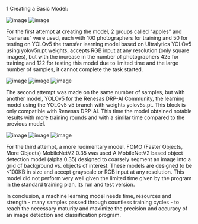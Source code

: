 1 Creating a Basic Model:

![image](https://github.com/user-attachments/assets/47bc76a1-0daa-4907-9742-77fae5ad6258)
![image](https://github.com/user-attachments/assets/cfa1f619-44da-40dc-ba72-0a740c38bd89)

 For the first attempt at creating the model, 2 groups called “apples” and “bananas” were used, each with 100 photographers for training and 50 for testing on YOLOv5
the transfer learning model based on Ultralytics YOLOv5 using yolov5n.pt weights, accepts RGB input at any resolution (only square images), but with the increase in the number of photographers 425 for training and 122 for testing this model due to limited time and the large number of samples, it cannot complete the task started.

![image](https://github.com/user-attachments/assets/d20aa8c2-90b8-456e-88f0-0a3ce9b1fbdc)
![image](https://github.com/user-attachments/assets/0588efc6-f75e-42c5-97b1-1ae2b2468f30)
![image](https://github.com/user-attachments/assets/2a3e997d-0a3c-40c7-8ee2-649cbb779559)

The second attempt was made on the same number of samples, but with another model, YOLOv5 for the Renesas DRP-AI Community, the learning model using the YOLOv5 v5 branch with weights yolov5s.pt. This block is only compatible with Renesas DRP-AI.
This time the model obtained notable results with more training rounds and with a similar time compared to the previous model.

![image](https://github.com/user-attachments/assets/1824a7ca-80b9-4baf-b5f4-a423c38f25fb)
![image](https://github.com/user-attachments/assets/c81cebdc-9fbf-42af-a651-187a11f344ea)
![image](https://github.com/user-attachments/assets/d04c4c1f-9136-42b7-8671-d45b63d48d10)

For the third attempt, a more rudimentary model, FOMO (Faster Objects, More Objects) MobileNetV2 0.35 was used A MobileNetV2 based object detection model (alpha 0.35) designed to coarsely segment an image into a grid of background vs. objects of interest. These models are designed to be <100KB in size and accept grayscale or RGB input at any resolution.
This model did not perform very well given the limited time given by the program in the standard training plan, its run and test version.

In conclusion, a machine learning model needs time, resources and strength - many samples passed through countless training cycles - to reach the necessary maturity and maximize the precision and accuracy of an image detection and classification program.

